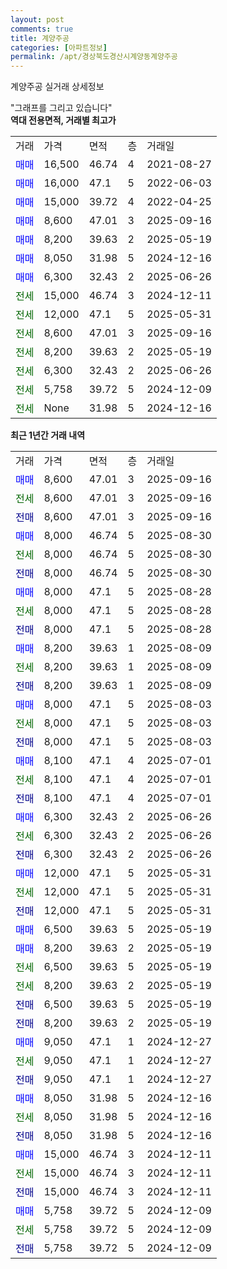 ```yaml
---
layout: post
comments: true
title: 계양주공
categories: [아파트정보]
permalink: /apt/경상북도경산시계양동계양주공
---
```


계양주공 실거래 상세정보

<script type="text/javascript">
  google.charts.load('current', {'packages':['line', 'corechart']});
  google.charts.setOnLoadCallback(drawChart);

  function drawChart() {
    var data = new google.visualization.DataTable();
    data.addColumn('date', '거래일');
    data.addColumn('number', "매매");
    data.addColumn('number', "전세");
    data.addColumn('number', "전매");

    data.addRows([[new Date(Date.parse("2025-09-16")), 8600, null, null], [new Date(Date.parse("2025-09-16")), null, 8600, null], [new Date(Date.parse("2025-09-16")), null, null, 8600], [new Date(Date.parse("2025-08-30")), 8000, null, null], [new Date(Date.parse("2025-08-30")), null, 8000, null], [new Date(Date.parse("2025-08-30")), null, null, 8000], [new Date(Date.parse("2025-08-28")), 8000, null, null], [new Date(Date.parse("2025-08-28")), null, 8000, null], [new Date(Date.parse("2025-08-28")), null, null, 8000], [new Date(Date.parse("2025-08-09")), 8200, null, null], [new Date(Date.parse("2025-08-09")), null, 8200, null], [new Date(Date.parse("2025-08-09")), null, null, 8200], [new Date(Date.parse("2025-08-03")), 8000, null, null], [new Date(Date.parse("2025-08-03")), null, 8000, null], [new Date(Date.parse("2025-08-03")), null, null, 8000], [new Date(Date.parse("2025-07-01")), 8100, null, null], [new Date(Date.parse("2025-07-01")), null, 8100, null], [new Date(Date.parse("2025-07-01")), null, null, 8100], [new Date(Date.parse("2025-06-26")), 6300, null, null], [new Date(Date.parse("2025-06-26")), null, 6300, null], [new Date(Date.parse("2025-06-26")), null, null, 6300], [new Date(Date.parse("2025-05-31")), 12000, null, null], [new Date(Date.parse("2025-05-31")), null, 12000, null], [new Date(Date.parse("2025-05-31")), null, null, 12000], [new Date(Date.parse("2025-05-19")), 6500, null, null], [new Date(Date.parse("2025-05-19")), 8200, null, null], [new Date(Date.parse("2025-05-19")), null, 6500, null], [new Date(Date.parse("2025-05-19")), null, 8200, null], [new Date(Date.parse("2025-05-19")), null, null, 6500], [new Date(Date.parse("2025-05-19")), null, null, 8200], [new Date(Date.parse("2024-12-27")), 9050, null, null], [new Date(Date.parse("2024-12-27")), null, 9050, null], [new Date(Date.parse("2024-12-27")), null, null, 9050], [new Date(Date.parse("2024-12-16")), 8050, null, null], [new Date(Date.parse("2024-12-16")), null, 8050, null], [new Date(Date.parse("2024-12-16")), null, null, 8050], [new Date(Date.parse("2024-12-11")), 15000, null, null], [new Date(Date.parse("2024-12-11")), null, 15000, null], [new Date(Date.parse("2024-12-11")), null, null, 15000], [new Date(Date.parse("2024-12-09")), 5758, null, null], [new Date(Date.parse("2024-12-09")), null, 5758, null], [new Date(Date.parse("2024-12-09")), null, null, 5758]]);

    var options = {
      hAxis: {
        format: 'yyyy/MM/dd'
      },    
      lineWidth: 0,
      pointsVisible: true,    
      title: '최근 1년간 유형별 실거래가 분포',
      legend: { position: 'bottom' }
    };

    var formatter = new google.visualization.NumberFormat({pattern:'###,###'} );
    formatter.format(data, 1);
    formatter.format(data, 2);
    
    setTimeout(function() {
        var chart = new google.visualization.LineChart(document.getElementById('columnchart_material'));
        chart.draw(data, (options));
        document.getElementById('loading').style.display = 'none';
    }, 200);
  }
</script>


<div id="loading" style="z-index:20; display: block; margin-left: 0px">"그래프를 그리고 있습니다"</div>
<div id="columnchart_material" style="width: 95%; margin-left: 0px; display: block"></div>
<!-- contents start -->
<b>역대 전용면적, 거래별 최고가</b>
<table class="sortable">
    <tr>
      <td>거래</td>
      <td>가격</td>
      <td>면적</td>
      <td>층</td>
      <td>거래일</td>
    </tr>
        <tr>
          <td><a style="color: blue">매매</a></td>
          <td>16,500</td>
          <td>46.74</td>
          <td>4</td>
          <td>2021-08-27</td>
        </tr>            <tr>
          <td><a style="color: blue">매매</a></td>
          <td>16,000</td>
          <td>47.1</td>
          <td>5</td>
          <td>2022-06-03</td>
        </tr>            <tr>
          <td><a style="color: blue">매매</a></td>
          <td>15,000</td>
          <td>39.72</td>
          <td>4</td>
          <td>2022-04-25</td>
        </tr>            <tr>
          <td><a style="color: blue">매매</a></td>
          <td>8,600</td>
          <td>47.01</td>
          <td>3</td>
          <td>2025-09-16</td>
        </tr>            <tr>
          <td><a style="color: blue">매매</a></td>
          <td>8,200</td>
          <td>39.63</td>
          <td>2</td>
          <td>2025-05-19</td>
        </tr>            <tr>
          <td><a style="color: blue">매매</a></td>
          <td>8,050</td>
          <td>31.98</td>
          <td>5</td>
          <td>2024-12-16</td>
        </tr>            <tr>
          <td><a style="color: blue">매매</a></td>
          <td>6,300</td>
          <td>32.43</td>
          <td>2</td>
          <td>2025-06-26</td>
        </tr>        
        <tr>
              <td><a style="color: darkgreen">전세</a></td>
              <td>15,000</td>
              <td>46.74</td>
              <td>3</td>
              <td>2024-12-11</td>
            </tr>            <tr>
              <td><a style="color: darkgreen">전세</a></td>
              <td>12,000</td>
              <td>47.1</td>
              <td>5</td>
              <td>2025-05-31</td>
            </tr>            <tr>
              <td><a style="color: darkgreen">전세</a></td>
              <td>8,600</td>
              <td>47.01</td>
              <td>3</td>
              <td>2025-09-16</td>
            </tr>            <tr>
              <td><a style="color: darkgreen">전세</a></td>
              <td>8,200</td>
              <td>39.63</td>
              <td>2</td>
              <td>2025-05-19</td>
            </tr>            <tr>
              <td><a style="color: darkgreen">전세</a></td>
              <td>6,300</td>
              <td>32.43</td>
              <td>2</td>
              <td>2025-06-26</td>
            </tr>            <tr>
              <td><a style="color: darkgreen">전세</a></td>
              <td>5,758</td>
              <td>39.72</td>
              <td>5</td>
              <td>2024-12-09</td>
            </tr>            <tr>
              <td><a style="color: darkgreen">전세</a></td>
              <td>None</td>
              <td>31.98</td>
              <td>5</td>
              <td>2024-12-16</td>
            </tr>        
    
</table>

<b>최근 1년간 거래 내역</b>

<table class="sortable">
    <tr>
      <td>거래</td>
      <td>가격</td>
      <td>면적</td>
      <td>층</td>
      <td>거래일</td>
    </tr>
    <tr>
      <td><a style="color: blue">매매</a></td>
      <td>8,600</td>
      <td>47.01</td>
      <td>3</td>
      <td>2025-09-16</td>
    </tr>          <tr>
      <td><a style="color: darkgreen">전세</a></td>
      <td>8,600</td>
      <td>47.01</td>
      <td>3</td>
      <td>2025-09-16</td>
    </tr>          <tr>
      <td><a style="color: darkblue">전매</a></td>
      <td>8,600</td>
      <td>47.01</td>
      <td>3</td>
      <td>2025-09-16</td>
    </tr>          <tr>
      <td><a style="color: blue">매매</a></td>
      <td>8,000</td>
      <td>46.74</td>
      <td>5</td>
      <td>2025-08-30</td>
    </tr>          <tr>
      <td><a style="color: darkgreen">전세</a></td>
      <td>8,000</td>
      <td>46.74</td>
      <td>5</td>
      <td>2025-08-30</td>
    </tr>          <tr>
      <td><a style="color: darkblue">전매</a></td>
      <td>8,000</td>
      <td>46.74</td>
      <td>5</td>
      <td>2025-08-30</td>
    </tr>          <tr>
      <td><a style="color: blue">매매</a></td>
      <td>8,000</td>
      <td>47.1</td>
      <td>5</td>
      <td>2025-08-28</td>
    </tr>          <tr>
      <td><a style="color: darkgreen">전세</a></td>
      <td>8,000</td>
      <td>47.1</td>
      <td>5</td>
      <td>2025-08-28</td>
    </tr>          <tr>
      <td><a style="color: darkblue">전매</a></td>
      <td>8,000</td>
      <td>47.1</td>
      <td>5</td>
      <td>2025-08-28</td>
    </tr>          <tr>
      <td><a style="color: blue">매매</a></td>
      <td>8,200</td>
      <td>39.63</td>
      <td>1</td>
      <td>2025-08-09</td>
    </tr>          <tr>
      <td><a style="color: darkgreen">전세</a></td>
      <td>8,200</td>
      <td>39.63</td>
      <td>1</td>
      <td>2025-08-09</td>
    </tr>          <tr>
      <td><a style="color: darkblue">전매</a></td>
      <td>8,200</td>
      <td>39.63</td>
      <td>1</td>
      <td>2025-08-09</td>
    </tr>          <tr>
      <td><a style="color: blue">매매</a></td>
      <td>8,000</td>
      <td>47.1</td>
      <td>5</td>
      <td>2025-08-03</td>
    </tr>          <tr>
      <td><a style="color: darkgreen">전세</a></td>
      <td>8,000</td>
      <td>47.1</td>
      <td>5</td>
      <td>2025-08-03</td>
    </tr>          <tr>
      <td><a style="color: darkblue">전매</a></td>
      <td>8,000</td>
      <td>47.1</td>
      <td>5</td>
      <td>2025-08-03</td>
    </tr>          <tr>
      <td><a style="color: blue">매매</a></td>
      <td>8,100</td>
      <td>47.1</td>
      <td>4</td>
      <td>2025-07-01</td>
    </tr>          <tr>
      <td><a style="color: darkgreen">전세</a></td>
      <td>8,100</td>
      <td>47.1</td>
      <td>4</td>
      <td>2025-07-01</td>
    </tr>          <tr>
      <td><a style="color: darkblue">전매</a></td>
      <td>8,100</td>
      <td>47.1</td>
      <td>4</td>
      <td>2025-07-01</td>
    </tr>          <tr>
      <td><a style="color: blue">매매</a></td>
      <td>6,300</td>
      <td>32.43</td>
      <td>2</td>
      <td>2025-06-26</td>
    </tr>          <tr>
      <td><a style="color: darkgreen">전세</a></td>
      <td>6,300</td>
      <td>32.43</td>
      <td>2</td>
      <td>2025-06-26</td>
    </tr>          <tr>
      <td><a style="color: darkblue">전매</a></td>
      <td>6,300</td>
      <td>32.43</td>
      <td>2</td>
      <td>2025-06-26</td>
    </tr>          <tr>
      <td><a style="color: blue">매매</a></td>
      <td>12,000</td>
      <td>47.1</td>
      <td>5</td>
      <td>2025-05-31</td>
    </tr>          <tr>
      <td><a style="color: darkgreen">전세</a></td>
      <td>12,000</td>
      <td>47.1</td>
      <td>5</td>
      <td>2025-05-31</td>
    </tr>          <tr>
      <td><a style="color: darkblue">전매</a></td>
      <td>12,000</td>
      <td>47.1</td>
      <td>5</td>
      <td>2025-05-31</td>
    </tr>          <tr>
      <td><a style="color: blue">매매</a></td>
      <td>6,500</td>
      <td>39.63</td>
      <td>5</td>
      <td>2025-05-19</td>
    </tr>          <tr>
      <td><a style="color: blue">매매</a></td>
      <td>8,200</td>
      <td>39.63</td>
      <td>2</td>
      <td>2025-05-19</td>
    </tr>          <tr>
      <td><a style="color: darkgreen">전세</a></td>
      <td>6,500</td>
      <td>39.63</td>
      <td>5</td>
      <td>2025-05-19</td>
    </tr>          <tr>
      <td><a style="color: darkgreen">전세</a></td>
      <td>8,200</td>
      <td>39.63</td>
      <td>2</td>
      <td>2025-05-19</td>
    </tr>          <tr>
      <td><a style="color: darkblue">전매</a></td>
      <td>6,500</td>
      <td>39.63</td>
      <td>5</td>
      <td>2025-05-19</td>
    </tr>          <tr>
      <td><a style="color: darkblue">전매</a></td>
      <td>8,200</td>
      <td>39.63</td>
      <td>2</td>
      <td>2025-05-19</td>
    </tr>          <tr>
      <td><a style="color: blue">매매</a></td>
      <td>9,050</td>
      <td>47.1</td>
      <td>1</td>
      <td>2024-12-27</td>
    </tr>          <tr>
      <td><a style="color: darkgreen">전세</a></td>
      <td>9,050</td>
      <td>47.1</td>
      <td>1</td>
      <td>2024-12-27</td>
    </tr>          <tr>
      <td><a style="color: darkblue">전매</a></td>
      <td>9,050</td>
      <td>47.1</td>
      <td>1</td>
      <td>2024-12-27</td>
    </tr>          <tr>
      <td><a style="color: blue">매매</a></td>
      <td>8,050</td>
      <td>31.98</td>
      <td>5</td>
      <td>2024-12-16</td>
    </tr>          <tr>
      <td><a style="color: darkgreen">전세</a></td>
      <td>8,050</td>
      <td>31.98</td>
      <td>5</td>
      <td>2024-12-16</td>
    </tr>          <tr>
      <td><a style="color: darkblue">전매</a></td>
      <td>8,050</td>
      <td>31.98</td>
      <td>5</td>
      <td>2024-12-16</td>
    </tr>          <tr>
      <td><a style="color: blue">매매</a></td>
      <td>15,000</td>
      <td>46.74</td>
      <td>3</td>
      <td>2024-12-11</td>
    </tr>          <tr>
      <td><a style="color: darkgreen">전세</a></td>
      <td>15,000</td>
      <td>46.74</td>
      <td>3</td>
      <td>2024-12-11</td>
    </tr>          <tr>
      <td><a style="color: darkblue">전매</a></td>
      <td>15,000</td>
      <td>46.74</td>
      <td>3</td>
      <td>2024-12-11</td>
    </tr>          <tr>
      <td><a style="color: blue">매매</a></td>
      <td>5,758</td>
      <td>39.72</td>
      <td>5</td>
      <td>2024-12-09</td>
    </tr>          <tr>
      <td><a style="color: darkgreen">전세</a></td>
      <td>5,758</td>
      <td>39.72</td>
      <td>5</td>
      <td>2024-12-09</td>
    </tr>          <tr>
      <td><a style="color: darkblue">전매</a></td>
      <td>5,758</td>
      <td>39.72</td>
      <td>5</td>
      <td>2024-12-09</td>
    </tr>      </table>
<!-- contents end -->    

